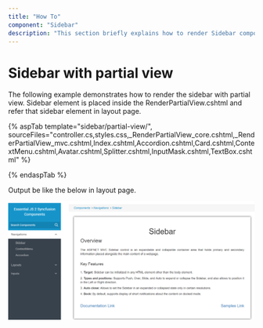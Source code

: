 ```yaml
---
title: "How To"
component: "Sidebar"
description: "This section briefly explains how to render Sidebar component with Partial view."
---
```


# Sidebar with partial view

The following example demonstrates how to render the sidebar with partial view. Sidebar element is  placed inside the RenderPartialView.cshtml and refer that sidebar element in layout page.

{% aspTab template="sidebar/partial-view/", sourceFiles="controller.cs,styles.css,_RenderPartialView_core.cshtml,_RenderPartialView_mvc.cshtml,Index.cshtml,Accordion.cshtml,Card.cshtml,ContextMenu.cshtml,Avatar.cshtml,Splitter.cshtml,InputMask.cshtml,TextBox.cshtml" %}

{% endaspTab %}

Output be like the below in layout page.

![Sidebar Sample](../images/layout_page.png)
